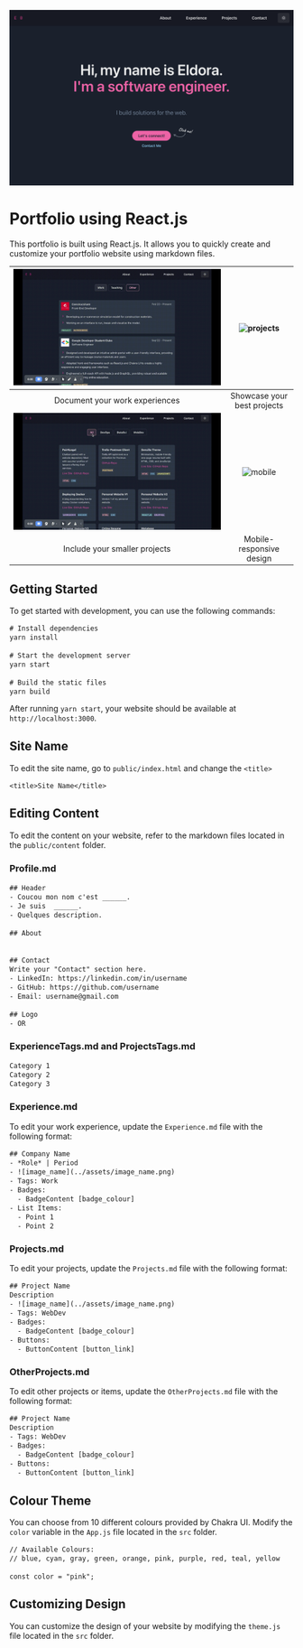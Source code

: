 ![hero](example/hero.png)

# Portfolio using React.js 

This portfolio is built using React.js. It allows you to quickly create and customize your portfolio website using markdown files.

|    ![experience](example/Experience.gif)    | ![projects](example/Projects.gif) |
| :-----------------------------------------: | :-------------------------------: |
|       Document your work experiences        |    Showcase your best projects    |
| ![otherprojects](example/OtherProjects.gif) |   ![mobile](example/Mobile.gif)   |
|        Include your smaller projects        |     Mobile-responsive design      |

## Getting Started

To get started with development, you can use the following commands:

```
# Install dependencies
yarn install

# Start the development server
yarn start

# Build the static files
yarn build
```

After running `yarn start`, your website should be available at `http://localhost:3000`.

## Site Name

To edit the site name, go to `public/index.html` and change the `<title>`

```
<title>Site Name</title>
```

## Editing Content

To edit the content on your website, refer to the markdown files located in the `public/content` folder.

### Profile.md

```
## Header
- Coucou mon nom c'est ______.
- Je suis  ______.
- Quelques description.

## About


## Contact
Write your "Contact" section here.
- LinkedIn: https://linkedin.com/in/username
- GitHub: https://github.com/username
- Email: username@gmail.com

## Logo
- OR
```

### ExperienceTags.md and ProjectsTags.md

```
Category 1
Category 2
Category 3
```

### Experience.md

To edit your work experience, update the `Experience.md` file with the following format:

```
## Company Name
- *Role* | Period
- ![image_name](../assets/image_name.png)
- Tags: Work
- Badges:
  - BadgeContent [badge_colour]
- List Items:
  - Point 1
  - Point 2
```

### Projects.md

To edit your projects, update the `Projects.md` file with the following format:

```
## Project Name
Description
- ![image_name](../assets/image_name.png)
- Tags: WebDev
- Badges:
  - BadgeContent [badge_colour]
- Buttons:
  - ButtonContent [button_link]
```

### OtherProjects.md

To edit other projects or items, update the `OtherProjects.md` file with the following format:

```
## Project Name
Description
- Tags: WebDev
- Badges:
  - BadgeContent [badge_colour]
- Buttons:
  - ButtonContent [button_link]
```

## Colour Theme

You can choose from 10 different colours provided by Chakra UI. Modify the `color` variable in the `App.js` file located in the `src` folder.

```
// Available Colours:
// blue, cyan, gray, green, orange, pink, purple, red, teal, yellow

const color = "pink";
```

## Customizing Design

You can customize the design of your website by modifying the `theme.js` file located in the `src` folder. 
